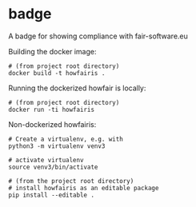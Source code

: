 # badge
A badge for showing compliance with fair-software.eu



Building the docker image:

```shell
# (from project root directory)
docker build -t howfairis .
```

Running the dockerized howfair is locally:

```shell
# (from project root directory)
docker run -ti howfairis
```

Non-dockerized howfairis:

```shell
# Create a virtualenv, e.g. with
python3 -m virtualenv venv3

# activate virtualenv
source venv3/bin/activate

# (from the project root directory)
# install howfairis as an editable package
pip install --editable .
```

